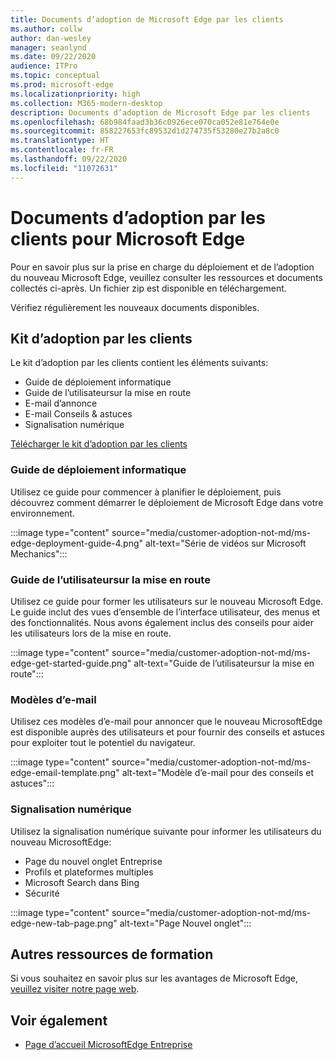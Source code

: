 ```yaml
---
title: Documents d’adoption de Microsoft Edge par les clients
ms.author: collw
author: dan-wesley
manager: seanlynd
ms.date: 09/22/2020
audience: ITPro
ms.topic: conceptual
ms.prod: microsoft-edge
ms.localizationpriority: high
ms.collection: M365-modern-desktop
description: Documents d’adoption de Microsoft Edge par les clients
ms.openlocfilehash: 68b984faad3b36c0926ece070ca052e81e764e0e
ms.sourcegitcommit: 858227653fc89532d1d274735f53280e27b2a8c0
ms.translationtype: HT
ms.contentlocale: fr-FR
ms.lasthandoff: 09/22/2020
ms.locfileid: "11072631"
---
```

# Documents d’adoption par les clients pour Microsoft Edge

Pour en savoir plus sur la prise en charge du déploiement et de l’adoption du nouveau Microsoft Edge, veuillez consulter les ressources et documents collectés ci-après. Un fichier zip est disponible en téléchargement.

Vérifiez régulièrement les nouveaux documents disponibles.

## Kit d’adoption par les clients

Le kit d’adoption par les clients contient les éléments suivants:

- Guide de déploiement informatique
- Guide de l’utilisateursur la mise en route
- E-mail d’annonce
- E-mail Conseils & astuces
- Signalisation numérique

[Télécharger le kit d’adoption par les clients](https://www.microsoft.com/download/details.aspx?id=102119)

### Guide de déploiement informatique

Utilisez ce guide pour commencer à planifier le déploiement, puis découvrez comment démarrer le déploiement de Microsoft Edge dans votre environnement.

:::image type="content" source="media/customer-adoption-not-md/ms-edge-deployment-guide-4.png" alt-text="Série de vidéos sur Microsoft Mechanics":::

### Guide de l’utilisateursur la mise en route

Utilisez ce guide pour former les utilisateurs sur le nouveau Microsoft Edge. Le guide inclut des vues d’ensemble de l’interface utilisateur, des menus et des fonctionnalités. Nous avons également inclus des conseils pour aider les utilisateurs lors de la mise en route.

:::image type="content" source="media/customer-adoption-not-md/ms-edge-get-started-guide.png" alt-text="Guide de l’utilisateursur la mise en route":::

### Modèles d’e-mail

Utilisez ces modèles d’e-mail pour annoncer que le nouveau MicrosoftEdge est disponible auprès des utilisateurs et pour fournir des conseils et astuces pour exploiter tout le potentiel du navigateur.

:::image type="content" source="media/customer-adoption-not-md/ms-edge-email-template.png" alt-text="Modèle d’e-mail pour des conseils et astuces":::

### Signalisation numérique

Utilisez la signalisation numérique suivante pour informer les utilisateurs du nouveau MicrosoftEdge:

- Page du nouvel onglet Entreprise
- Profils et plateformes multiples
- Microsoft Search dans Bing
- Sécurité

:::image type="content" source="media/customer-adoption-not-md/ms-edge-new-tab-page.png" alt-text="Page Nouvel onglet":::

## Autres ressources de formation

Si vous souhaitez en savoir plus sur les avantages de Microsoft Edge, [veuillez visiter notre page web](https://www.microsoft.com/edge/business).

## Voir également

- [Page d’accueil MicrosoftEdge Entreprise](https://aka.ms/EdgeEnterprise)
